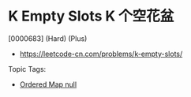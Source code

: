 # K Empty Slots K 个空花盆

[0000683] (Hard) (Plus)

- https://leetcode-cn.com/problems/k-empty-slots/

Topic Tags:

- [Ordered Map null](https://leetcode-cn.com/tag/ordered-map/)
